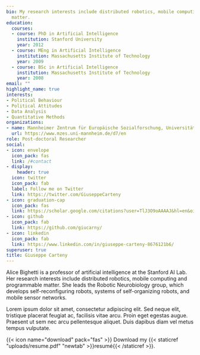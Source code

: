```yaml
---
bio: My research interests include distributed robotics, mobile computing and programmable
  matter.
education:
  courses:
  - course: PhD in Artificial Intelligence
    institution: Stanford University
    year: 2012
  - course: MEng in Artificial Intelligence
    institution: Massachusetts Institute of Technology
    year: 2009
  - course: BSc in Artificial Intelligence
    institution: Massachusetts Institute of Technology
    year: 2008
email: ""
highlight_name: true
interests:
- Political Behaviour
- Political Attitudes
- Data Analysis
- Quantitative Methods
organizations:
- name: Mannheimer Zentrum für Europäische Sozialforschung, Universität Mannheim
  url: https://www.mzes.uni-mannheim.de/d7/en
role: Post-doctoral Researcher
social:
- icon: envelope
  icon_pack: fas
  link: /#contact
- display:
    header: true
  icon: twitter
  icon_pack: fab
  label: Follow me on Twitter
  link: https://twitter.com/GiuseppeCarteny
- icon: graduation-cap
  icon_pack: fas
  link: https://scholar.google.com/citations?user=TlJ3O9oAAAAJ&hl=en&oi=sra
- icon: github
  icon_pack: fab
  link: https://github.com/giucarny/
- icon: linkedin
  icon_pack: fab
  link: https://www.linkedin.com/in/giuseppe-carteny-8676121b6/
superuser: true
title: Giuseppe Carteny
---
```


Alice Bighetti is a professor of artificial intelligence at the Stanford AI Lab. Her research interests include distributed robotics, mobile computing and programmable matter. She leads the Robotic Neurobiology group, which develops self-reconfiguring robots, systems of self-organizing robots, and mobile sensor networks.

Lorem ipsum dolor sit amet, consectetur adipiscing elit. Sed neque elit, tristique placerat feugiat ac, facilisis vitae arcu. Proin eget egestas augue. Praesent ut sem nec arcu pellentesque aliquet. Duis dapibus diam vel metus tempus vulputate.

{{< icon name="download" pack="fas" >}} Download my {{< staticref "uploads/resume.pdf" "newtab" >}}resumé{{< /staticref >}}.

